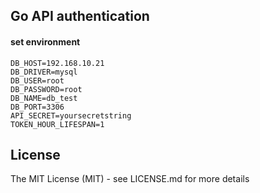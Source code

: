 ## Go API authentication


#### set environment 
```
DB_HOST=192.168.10.21                      
DB_DRIVER=mysql                          
DB_USER=root
DB_PASSWORD=root
DB_NAME=db_test
DB_PORT=3306
API_SECRET=yoursecretstring
TOKEN_HOUR_LIFESPAN=1
```

## License

The MIT License (MIT) - see LICENSE.md for more details